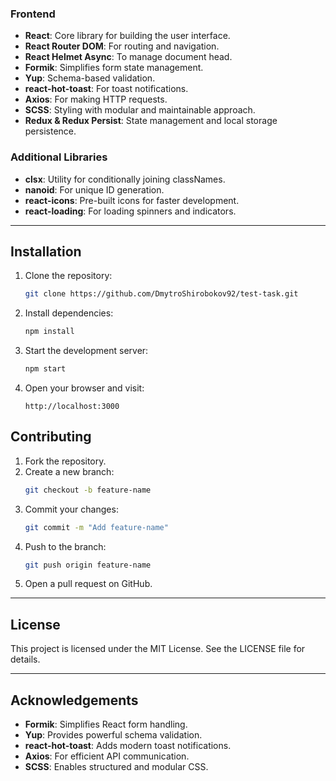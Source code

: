 
### Frontend

- **React**: Core library for building the user interface.
- **React Router DOM**: For routing and navigation.
- **React Helmet Async**: To manage document head.
- **Formik**: Simplifies form state management.
- **Yup**: Schema-based validation.
- **react-hot-toast**: For toast notifications.
- **Axios**: For making HTTP requests.
- **SCSS**: Styling with modular and maintainable approach.
- **Redux & Redux Persist**: State management and local storage persistence.

### Additional Libraries

- **clsx**: Utility for conditionally joining classNames.
- **nanoid**: For unique ID generation.
- **react-icons**: Pre-built icons for faster development.
- **react-loading**: For loading spinners and indicators.

---

## Installation

1. Clone the repository:

   ```bash
   git clone https://github.com/DmytroShirobokov92/test-task.git
   ```

2. Install dependencies:

   ```bash
   npm install
   ```

3. Start the development server:

   ```bash
   npm start
   ```

4. Open your browser and visit:
   ```
   http://localhost:3000
   ```

## Contributing

1. Fork the repository.
2. Create a new branch:
   ```bash
   git checkout -b feature-name
   ```
3. Commit your changes:
   ```bash
   git commit -m "Add feature-name"
   ```
4. Push to the branch:
   ```bash
   git push origin feature-name
   ```
5. Open a pull request on GitHub.

---

## License

This project is licensed under the MIT License. See the LICENSE file for details.

---

## Acknowledgements

- **Formik**: Simplifies React form handling.
- **Yup**: Provides powerful schema validation.
- **react-hot-toast**: Adds modern toast notifications.
- **Axios**: For efficient API communication.
- **SCSS**: Enables structured and modular CSS.
